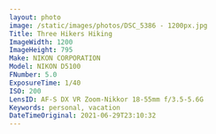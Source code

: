 ```yaml
---
layout: photo
image: /static/images/photos/DSC_5386 - 1200px.jpg
Title: Three Hikers Hiking
ImageWidth: 1200
ImageHeight: 795
Make: NIKON CORPORATION
Model: NIKON D5100
FNumber: 5.0
ExposureTime: 1/40
ISO: 200
LensID: AF-S DX VR Zoom-Nikkor 18-55mm f/3.5-5.6G
Keywords: personal, vacation
DateTimeOriginal: 2021-06-29T23:10:32
---
```

